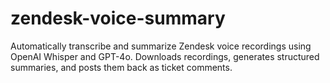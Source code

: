 # zendesk-voice-summary
Automatically transcribe and summarize Zendesk voice recordings using OpenAI Whisper and GPT-4o. Downloads recordings, generates structured summaries, and   posts them back as ticket comments.

